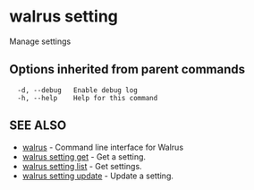 # walrus setting

Manage settings

## Options inherited from parent commands

```
  -d, --debug   Enable debug log
  -h, --help    Help for this command
```

## SEE ALSO

* [walrus](../walrus)	 - Command line interface for Walrus
* [walrus setting get](walrus_setting_get)	 - Get a setting.
* [walrus setting list](walrus_setting_list)	 - Get settings.
* [walrus setting update](walrus_setting_update)	 - Update a setting.


